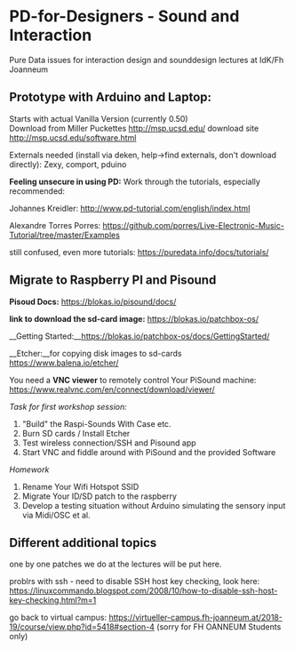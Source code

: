 # PD-for-Designers - Sound and Interaction
Pure Data issues for interaction design and sounddesign lectures at IdK/Fh Joanneum<br>
## Prototype with Arduino and Laptop:
Starts with actual Vanilla Version (currently 0.50)<br>
Download from Miller Puckettes http://msp.ucsd.edu/ download site http://msp.ucsd.edu/software.html

Externals needed (install via deken, help->find externals, don't download directly): Zexy, comport, pduino

__Feeling unsecure in using PD:__
Work through the tutorials, especially recommended:

Johannes Kreidler:
http://www.pd-tutorial.com/english/index.html

Alexandre Torres Porres:
https://github.com/porres/Live-Electronic-Music-Tutorial/tree/master/Examples

still confused, even more tutorials:
https://puredata.info/docs/tutorials/

## Migrate to Raspberry PI and Pisound
__Pisoud Docs:__
https://blokas.io/pisound/docs/

__link to download the sd-card image:__
https://blokas.io/patchbox-os/

__Getting Started:__https://blokas.io/patchbox-os/docs/GettingStarted/

__Etcher:__for copying disk images to sd-cards
https://www.balena.io/etcher/

You need a __VNC viewer__ to remotely control Your PiSound machine:
https://www.realvnc.com/en/connect/download/viewer/


*Task for first workshop session:*
1. "Build" the Raspi-Sounds With Case etc.
2. Burn SD cards / Install Etcher
3. Test wireless connection/SSH and Pisound app
4. Start VNC and fiddle around with PiSound and the provided Software

*Homework*
1. Rename Your Wifi Hotspot SSID
2. Migrate Your ID/SD patch to the raspberry
2. Develop a testing situation without Arduino simulating the sensory input via Midi/OSC et al.

## Different additional topics
one by one patches we do at the lectures will be put here.

problrs with ssh - need to disable SSH host key checking, look here:
https://linuxcommando.blogspot.com/2008/10/how-to-disable-ssh-host-key-checking.html?m=1


go back to virtual campus: https://virtueller-campus.fh-joanneum.at/2018-19/course/view.php?id=5418#section-4
(sorry for FH OANNEUM Students only)
